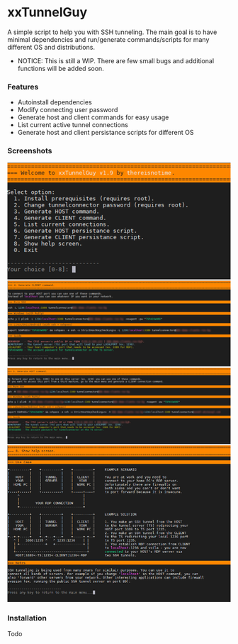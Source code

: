 # xxTunnelGuy
A simple script to help you with SSH tunneling. The main goal is to have minimal dependencies and run/generate commands/scripts for many different OS and distributions.

* NOTICE: This is still a WIP. There are few small bugs and additional functions will be added soon.

### Features ###
- Autoinstall dependencies
- Modify connecting user password
- Generate host and client commands for easy usage
- List current active tunnel connections
- Generate host and client persistance scripts for different OS

### Screenshots ###
![Screenshot1](/Screenshots/Screenshot_1.png?raw=true "Main menu.")
![Screenshot2](/Screenshots/Screenshot_2.png?raw=true "Generate client command.")
![Screenshot3](/Screenshots/Screenshot_3.png?raw=true "Generate host command.")
![Screenshot4](/Screenshots/Screenshot_4.png?raw=true "Help menu.")

### Installation ###
Todo
